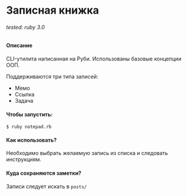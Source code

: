 # Записная книжка

###### tested: ruby 3.0

#### Описание
CLI-утилита написанная на Руби. Использованы базовые концепции ООП.

Поддерживаются три типа записей:
* Мемо
* Ссылка
* Задача

#### Чтобы запустить:
```$ ruby notepad.rb```

#### Как использовать?
Необходимо выбрать желаемую запись из списка и следовать инструкциям.

#### Куда сохраняются заметки?
Записи следует искать в ```posts/```
